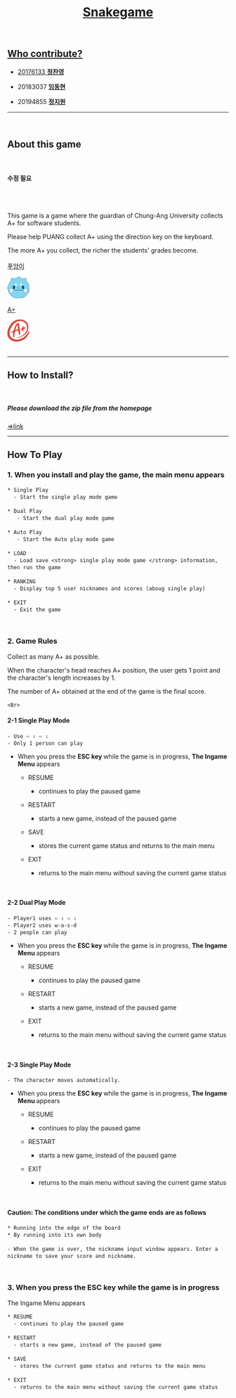 
<div align=center><h1> 
  <a href="https://github.com/Software-engineering-team12/snakegame">Snakegame   
  </h1></div>
 <br>
  
## Who contribute?   
  
- 20176133 [**정찬영**](https://github.com/chanyoung1998)  
  
- 20183037 [**임동현**](https://github.com/iimpala)    
  
- 20194855 [**정지원**](https://github.com/jjiione)    
---
<br>
  
## About this game  
  
  <br>
  
  #### 수정 필요 
  
  <br> <br>
  
  This game is a game where the guardian of Chung-Ang University collects A+ for software students.

  Please help PUANG collect A+ using the direction key on the keyboard.

  The more A+ you collect, the richer the students' grades become. <br><br>
  [푸앙이](https://www.cau.ac.kr/cms/FR_CON/index.do?MENU_ID=2540)
  
  <img src="/img/head_up.png" width="50" height="50" >
  
  [A+](https://www.vecteezy.com/vector-art/554137-a-grade-text-graphic)
  
  <img src="/img/grade.png" width="50" height="50" >
   <br><br>   
  
  - - - 
## How to Install?
<br>
  
  ##### Please download the zip file from the homepage
  
  [=>link](https://software-engineering-team12.github.io/snakegame/)
  <br>

---

## How To Play
  
  ### 1. When you install and play the game, the main menu appears
    * Single Play
      - Start the single play mode game
    
    * Dual Play
       - Start the dual play mode game
  
    * Auto Play 
       - Start the Auto play mode game 
  
    * LOAD
      - Load save <strong> single play mode game </strong> information, then run the game
  
    * RANKING
      - Display top 5 user nicknames and scores (aboug single play)
  
    * EXIT
      - Exit the game
  <Br>
  
  ### 2. Game Rules
  
  Collect as many A+ as possible.
  
  When the character's head reaches A+ position, the user gets 1 point and the character's length increases by 1.
  
  The number of A+ obtained at the end of the game is the final score.
  
    <Br>
  
  #### 2-1 Single Play Mode
  
    - Use ⇦ ⇧ ⇨ ⇩ 
    - Only 1 person can play
  
  -  When you press the <strong> ESC key </strong> while the game is in progress, <strong> The Ingame Menu </strong> appears <br>
        * RESUME 
          - continues to play the paused game
  
        * RESTART 
           - starts a new game, instead of the paused game
  
        * SAVE
            - stores the current game status and returns to the main menu
  
        * EXIT
            - returns to the main menu without saving the current game status
  
<Br>
  
  #### 2-2 Dual Play Mode
  
    - Player1 uses ⇦ ⇧ ⇨ ⇩ 
    - Player2 uses w-a-s-d
    - 2 people can play
  
  -  When you press the <strong> ESC key </strong> while the game is in progress, <strong> The Ingame Menu </strong> appears <br>
        * RESUME 
          - continues to play the paused game
  
        * RESTART 
           - starts a new game, instead of the paused game
  
        * EXIT
            - returns to the main menu without saving the current game status
 <br>
  
   #### 2-3 Single Play Mode
  
    - The character moves automatically.
  
  -  When you press the <strong> ESC key </strong> while the game is in progress, <strong> The Ingame Menu </strong> appears <br>
        * RESUME 
          - continues to play the paused game
  
        * RESTART 
           - starts a new game, instead of the paused game
  
        * EXIT
            - returns to the main menu without saving the current game status
  
<Br>
  
  
  
  #### Caution: The conditions under which the game ends are as follows
    * Running into the edge of the board
    * By running into its own body 
  
    - When the game is over, the nickname input window appears. Enter a nickname to save your score and nickname.
  <br>

  ### 3. When you press the ESC key while the game is in progress
  The Ingame Menu appears<br>
  
    * RESUME 
      - continues to play the paused game
  
    * RESTART 
      - starts a new game, instead of the paused game
  
    * SAVE
      - stores the current game status and returns to the main menu
  
    * EXIT
      - returns to the main menu without saving the current game status
  <br>
